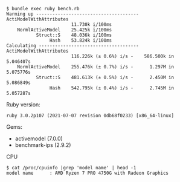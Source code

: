 
```
$ bundle exec ruby bench.rb
Warming up --------------------------------------
ActiModelWithAttributes
                        11.730k i/100ms
    NormlActiveModel    25.425k i/100ms
           Struct::S    48.036k i/100ms
                Hash    53.824k i/100ms
Calculating -------------------------------------
ActiModelWithAttributes
                        116.226k (± 0.6%) i/s -    586.500k in   5.046407s
    NormlActiveModel    255.476k (± 0.7%) i/s -      1.297M in   5.075776s
           Struct::S    481.613k (± 0.5%) i/s -      2.450M in   5.086849s
                Hash    542.795k (± 0.4%) i/s -      2.745M in   5.057287s
```



Ruby version:

`ruby 3.0.2p107 (2021-07-07 revision 0db68f0233) [x86_64-linux]`

Gems:

* activemodel (7.0.0)
* benchmark-ips (2.9.2)

CPU

```shell
$ cat /proc/cpuinfo |grep 'model name' | head -1
model name      : AMD Ryzen 7 PRO 4750G with Radeon Graphics
```
